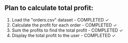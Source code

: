 ## Plan to calculate total profit:
1. Load the "orders.csv" dataset - COMPLETED ✓
2. Calculate the profit for each order - COMPLETED ✓
3. Sum the profits to find the total profit - COMPLETED ✓
4. Display the total profit to the user - COMPLETED ✓